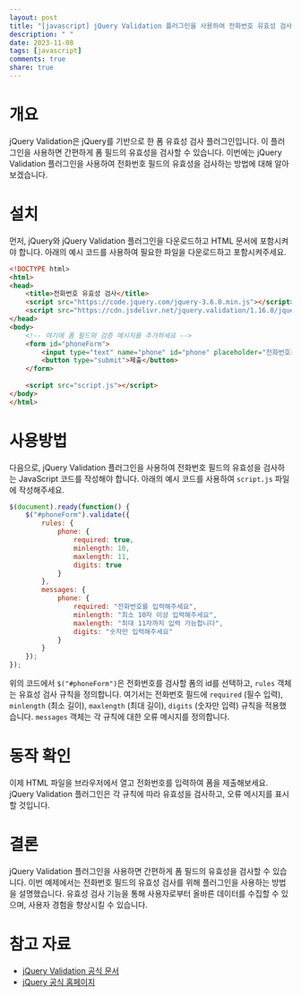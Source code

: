 ```yaml
---
layout: post
title: "[javascript] jQuery Validation 플러그인을 사용하여 전화번호 유효성 검사하기"
description: " "
date: 2023-11-08
tags: [javascript]
comments: true
share: true
---
```


# 개요
jQuery Validation은 jQuery를 기반으로 한 폼 유효성 검사 플러그인입니다. 이 플러그인을 사용하면 간편하게 폼 필드의 유효성을 검사할 수 있습니다. 이번에는 jQuery Validation 플러그인을 사용하여 전화번호 필드의 유효성을 검사하는 방법에 대해 알아보겠습니다.

# 설치
먼저, jQuery와 jQuery Validation 플러그인을 다운로드하고 HTML 문서에 포함시켜야 합니다. 아래의 예시 코드를 사용하여 필요한 파일을 다운로드하고 포함시켜주세요.

```html
<!DOCTYPE html>
<html>
<head>
    <title>전화번호 유효성 검사</title>
    <script src="https://code.jquery.com/jquery-3.6.0.min.js"></script>
    <script src="https://cdn.jsdelivr.net/jquery.validation/1.16.0/jquery.validate.min.js"></script>
</head>
<body>
    <!-- 여기에 폼 필드와 검증 메시지를 추가하세요 -->
    <form id="phoneForm">
        <input type="text" name="phone" id="phone" placeholder="전화번호를 입력하세요">
        <button type="submit">제출</button>
    </form>
    
    <script src="script.js"></script>
</body>
</html>
```

# 사용방법
다음으로, jQuery Validation 플러그인을 사용하여 전화번호 필드의 유효성을 검사하는 JavaScript 코드를 작성해야 합니다. 아래의 예시 코드를 사용하여 `script.js` 파일에 작성해주세요.

```javascript
$(document).ready(function() {
    $("#phoneForm").validate({
        rules: {
            phone: {
                required: true,
                minlength: 10,
                maxlength: 11,
                digits: true
            }
        },
        messages: {
            phone: {
                required: "전화번호를 입력해주세요",
                minlength: "최소 10자 이상 입력해주세요",
                maxlength: "최대 11자까지 입력 가능합니다",
                digits: "숫자만 입력해주세요"
            }
        }
    });
});
```

위의 코드에서 `$("#phoneForm")`은 전화번호를 검사할 폼의 id를 선택하고, `rules` 객체는 유효성 검사 규칙을 정의합니다. 여기서는 전화번호 필드에 `required` (필수 입력), `minlength` (최소 길이), `maxlength` (최대 길이), `digits` (숫자만 입력) 규칙을 적용했습니다. `messages` 객체는 각 규칙에 대한 오류 메시지를 정의합니다.

# 동작 확인
이제 HTML 파일을 브라우저에서 열고 전화번호를 입력하여 폼을 제출해보세요. jQuery Validation 플러그인은 각 규칙에 따라 유효성을 검사하고, 오류 메시지를 표시할 것입니다.

# 결론
jQuery Validation 플러그인을 사용하면 간편하게 폼 필드의 유효성을 검사할 수 있습니다. 이번 예제에서는 전화번호 필드의 유효성 검사를 위해 플러그인을 사용하는 방법을 설명했습니다. 유효성 검사 기능을 통해 사용자로부터 올바른 데이터를 수집할 수 있으며, 사용자 경험을 향상시킬 수 있습니다.

# 참고 자료
- [jQuery Validation 공식 문서](https://jqueryvalidation.org/)
- [jQuery 공식 홈페이지](https://jquery.com/)